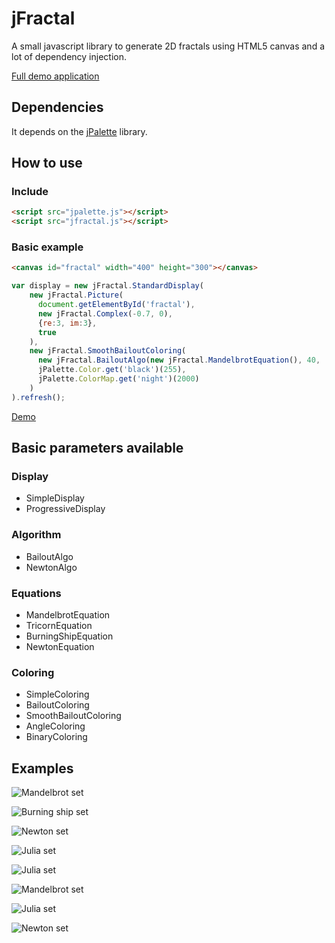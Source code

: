 # jFractal

A small javascript library to generate 2D fractals using HTML5 canvas and a lot of dependency injection.

[Full demo application](http://jsrdescamps.github.io/jfractal/)

## Dependencies

It depends on the [jPalette](https://github.com/jsrdescamps/jpalette) library.

## How to use

### Include

```html
<script src="jpalette.js"></script>
<script src="jfractal.js"></script>
```

### Basic example

```html
<canvas id="fractal" width="400" height="300"></canvas>
```

```javascript
var display = new jFractal.StandardDisplay(
    new jFractal.Picture(
      document.getElementById('fractal'),
      new jFractal.Complex(-0.7, 0),
      {re:3, im:3},
      true
    ),
    new jFractal.SmoothBailoutColoring(
      new jFractal.BailoutAlgo(new jFractal.MandelbrotEquation(), 40,  1 << 16),
      jPalette.Color.get('black')(255),
      jPalette.ColorMap.get('night')(2000)
    )
).refresh();
```

[Demo](http://jsfiddle.net/jsrdescamps/qo5dsa7e/)

## Basic parameters available

### Display

* SimpleDisplay
* ProgressiveDisplay

### Algorithm

* BailoutAlgo
* NewtonAlgo

### Equations

* MandelbrotEquation
* TricornEquation
* BurningShipEquation
* NewtonEquation

### Coloring

* SimpleColoring
* BailoutColoring
* SmoothBailoutColoring
* AngleColoring
* BinaryColoring

## Examples

![Mandelbrot set](http://i.imgur.com/AZ3o42d.png)

![Burning ship set](http://i.imgur.com/B6zCrIi.png)

![Newton set](http://i.imgur.com/7dMEMpZ.png)

![Julia set](http://i.imgur.com/3dFD0Tk.png)

![Julia set](http://i.imgur.com/j6vNBpf.png)

![Mandelbrot set](http://i.imgur.com/jkMD5QD.png)

![Julia set](http://i.imgur.com/vbKYnlc.png)

![Newton set](http://i.imgur.com/6ROMN4l.png)
